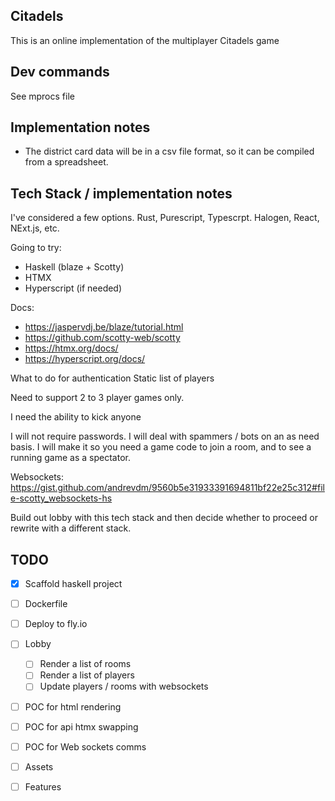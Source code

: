 ## Citadels
This is an online implementation of the multiplayer Citadels game

## Dev commands

See mprocs file

## Implementation notes

- The district card data will be in a csv file format, so it can be compiled from a spreadsheet.


## Tech Stack / implementation notes

I've considered a few options. Rust, Purescript, Typescrpt. Halogen, React, NExt.js, etc.


Going to try:
- Haskell (blaze + Scotty)
- HTMX
- Hyperscript (if needed)

Docs:
- https://jaspervdj.be/blaze/tutorial.html
- https://github.com/scotty-web/scotty
- https://htmx.org/docs/
- https://hyperscript.org/docs/


What to do for authentication
Static list of players

Need to support 2 to 3 player games only.

I need the ability to kick anyone


I will not require passwords.
I will deal with spammers / bots on an as need basis.
I will make it so you need a game code to join a room, and to see a running game as a spectator.


Websockets:
https://gist.github.com/andrevdm/9560b5e31933391694811bf22e25c312#file-scotty_websockets-hs


Build out lobby with this tech stack and then decide whether to proceed or rewrite with a different stack.

 
 ## TODO
- [x] Scaffold haskell project
- [ ] Dockerfile
- [ ] Deploy to fly.io
- [ ] Lobby
    - [ ] Render a list of rooms
    - [ ] Render a list of players
    - [ ] Update players / rooms with websockets

 - [ ] POC for html rendering
 - [ ] POC for api htmx swapping
 - [ ] POC for Web sockets comms

 - [ ] Assets
- [ ] Features
